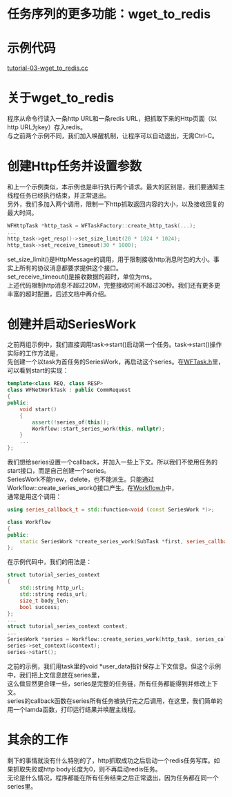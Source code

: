 # 任务序列的更多功能：wget_to_redis
# 示例代码

[tutorial-03-wget_to_redis.cc](../tutorial/tutorial-03-wget_to_redis.cc)

# 关于wget_to_redis

程序从命令行读入一条http URL和一条redis URL，把抓取下来的Http页面（以http URL为key）存入redis。  
与之前两个示例不同，我们加入唤醒机制，让程序可以自动退出，无需Ctrl-C。

# 创建Http任务并设置参数

和上一个示例类似，本示例也是串行执行两个请求。最大的区别是，我们要通知主线程任务已经执行结束，并正常退出。  
另外，我们多加入两个调用，限制一下http抓取返回内容的大小，以及接收回复的最大时间。
~~~cpp
WFHttpTask *http_task = WFTaskFactory::create_http_task(...);
...
http_task->get_resp()->set_size_limit(20 * 1024 * 1024);
http_task->set_receive_timeout(30 * 1000);
~~~
set_size_limit()是HttpMessage的调用，用于限制接收http消息时包的大小。事实上所有的协议消息都要求提供这个接口。  
set_receive_timeout()是接收数据的超时，单位为ms。  
上述代码限制http消息不超过20M，完整接收时间不超过30秒。我们还有更多更丰富的超时配置，后述文档中再介绍。  

# 创建并启动SeriesWork

之前两组示例中，我们直接调用task->start()启动第一个任务。task->start()操作实际的工作方法是，  
先创建一个以task为首任务的SeriesWork，再启动这个series。在[WFTask.h](../src/factory/WFTask.h)里，可以看到start的实现：
~~~cpp
template<class REQ, class RESP>
class WFNetWorkTask : public CommRequest
{
public:
    void start()
    {
        assert(!series_of(this));
        Workflow::start_series_work(this, nullptr);
    }
    ...
};
~~~
我们想给series设置一个callback，并加入一些上下文。所以我们不使用任务的start接口，而是自己创建一个series。  
SeriesWork不能new，delete，也不能派生。只能通过Workflow::create_series_work()接口产生。在[Workflow.h](../src/factory/Workflow.h)中，  
通常是用这个调用：
~~~cpp
using series_callback_t = std::function<void (const SeriesWork *)>;

class Workflow
{
public:
    static SeriesWork *create_series_work(SubTask *first, series_callback_t callback);
};
~~~
在示例代码中，我们的用法是：
~~~cpp
struct tutorial_series_context
{
    std::string http_url;
    std::string redis_url;
    size_t body_len;
    bool success;
};
...
struct tutorial_series_context context;
...
SeriesWork *series = Workflow::create_series_work(http_task, series_callback);
series->set_context(&context);
series->start();
~~~
之前的示例，我们用task里的void *user_data指针保存上下文信息。但这个示例中，我们把上文信息放在series里，  
这么做显然更合理一些，series是完整的任务链，所有任务都能得到并修改上下文。  
series的callback函数在series所有任务被执行完之后调用，在这里，我们简单的用一个lamda函数，打印运行结果并唤醒主线程。  

# 其余的工作

剩下的事情就没有什么特别的了，http抓取成功之后启动一个redis任务写库。如果抓取失败或http body长度为0，则不再启动redis任务。  
无论是什么情况，程序都能在所有任务结束之后正常退出，因为任务都在同一个series里。
